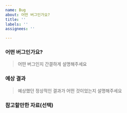 ```yaml
---
name: Bug
about: 어떤 버그인가요?
title: ''
labels: ''
assignees: ''

---
```


### 어떤 버그인가요?

> 어떤 버그인지 간결하게 설명해주세요

### 예상 결과

> 예상했던 정상적인 결과가 어떤 것이었는지 설명해주세요

### 참고할만한 자료(선택)
